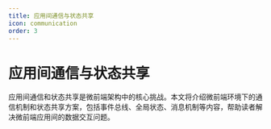 ```yaml
---
title: 应用间通信与状态共享
icon: communication
order: 3
---
```


# 应用间通信与状态共享

应用间通信和状态共享是微前端架构中的核心挑战。本文将介绍微前端环境下的通信机制和状态共享方案，包括事件总线、全局状态、消息机制等内容，帮助读者解决微前端应用间的数据交互问题。
